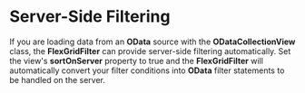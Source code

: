 Server-Side Filtering
=====================

If you are loading data from an **OData** source with the **ODataCollectionView** class, the **FlexGridFilter** can provide server-side filtering automatically. Set the view's **sortOnServer** property to true and the **FlexGridFilter** will automatically convert your filter conditions into **OData** filter statements to be handled on the server.
